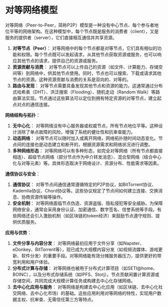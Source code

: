 # 对等网络模型

对等网络（Peer-to-Peer，简称P2P）模型是一种没有中心节点、每个参与者地位平等的网络架构。在这种模型中，每个节点既是服务的消费者（client），又是服务的提供者（server），它们直接相互通信并共享资源。

1. **对等节点（Peer）**：
   对等网络中的每个节点都是对等节点，它们具有相似的功能和权限。每个节点既可以发起请求，从其他节点获取资源或服务，也可以响应其他节点的请求，提供自己的资源或服务。
2. **资源贡献与消费**：
   对等节点可以上传自己的资源（如文件、计算能力、存储空间等）到网络中，供其他节点使用。同时，节点也可以搜索、下载或请求其他节点的资源。这种资源贡献与消费的关系是双向的、对等的。
3. **路由与发现**：
   对等节点需要具备发现其他节点和资源的能力。这通常通过分布式哈希表（DHT）、洪泛搜索（Flooding）、随机走动（Random Walk）等路由算法实现。节点通过这些算法可以定位到拥有特定资源的对等节点，建立起点对点的通信连接。

**网络结构与拓扑**：

1. **无中心化**：
   对等网络没有中心服务器或权威节点，所有节点地位平等。这种设计消除了单点故障的风险，增强了系统的健壮性和抗审查能力。
2. **动态网络**：
   对等节点可以随时加入或离开网络，网络拓扑随时间动态变化。节点间的连接也是动态建立和断开的，根据资源需求和网络状况进行调整。
3. **多种网络形态**：
   对等网络可以有多种形态，如完全对等网络（所有节点都直接相连）、超级节点网络（部分节点作为中介转发消息）、混合型网络（结合中心化与对等元素）等。具体形态取决于网络设计、资源分布、性能需求等因素。

**通信协议与安全**：

1. **通信协议**：
   对等节点间通信通常遵循特定的P2P协议，如BitTorrent协议、Kademlia协议、Chord协议等。这些协议规定了节点间如何建立连接、交换消息、协商资源传输等操作。
2. **安全机制**：
   对等网络面临节点伪造、资源盗版、隐私侵犯等安全威胁。为保障网络安全，通常会采用身份认证、加密通信、数字签名、信誉系统等手段。有些网络还会引入激励机制（如区块链的token经济）来鼓励节点遵守规则、提供优质服务。

**应用与优势**：

1. **文件分享与内容分发**：
   对等网络最初应用于文件分享（如Napster、eDonkey、BitTorrent等），现已成为大规模内容分发（如视频流媒体、游戏更新、软件分发）的重要手段。对等网络能有效分摊服务器压力，提供更好的带宽利用和用户体验。
2. **分布式计算与存储**：
   对等网络也被用于分布式计算项目（如SETI@home、BOINC），以及分布式存储系统（如IPFS、Storj）。节点贡献闲置计算资源或存储空间，共同完成大规模计算任务或构建去中心化存储网络。
3. **去中心化应用与服务**：
   对等网络是构建去中心化应用（如区块链、去中心化社交网络、去中心化市场）的基础。这些应用利用对等网络的特性，实现用户数据主权、抗审查、无需信任第三方等特点。